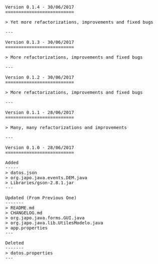 <pre>

Version 0.1.4 - 30/06/2017
==========================

> Yet more refactorizations, improvements and fixed bugs 

---

Version 0.1.3 - 30/06/2017
==========================

> More refactorizations, improvements and fixed bugs 

---

Version 0.1.2 - 30/06/2017
==========================

> More refactorizations, improvements and fixed bugs 

---

Version 0.1.1 - 28/06/2017
==========================

> Many, many refactorizations and improvements

---

Version 0.1.0 - 28/06/2017
==========================

Added
-----
> datos.json
> org.japo.java.events.DEM.java
> Libraries/gson-2.8.1.jar
---

Updated (From Previous One)
-------
> README.md
> CHANGELOG.md
> org.japo.java.forms.GUI.java
> org.japo.java.lib.UtilesModelo.java
> app.properties
---

Deleted
-------
> datos.properties
---

</pre>